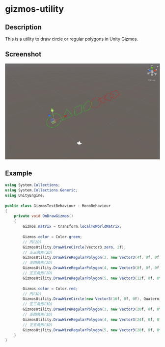 # gizmos-utility

## Description
This is a utility to draw circle or regular polygons in Unity Gizmos.

## Screenshot
![screenshot](https://github.com/neuneu9/gizmos-utility/blob/images/screenshot.png)

## Example
```cs
using System.Collections;
using System.Collections.Generic;
using UnityEngine;

public class GizmosTestBehaviour : MonoBehaviour
{
    private void OnDrawGizmos()
    {
        Gizmos.matrix = transform.localToWorldMatrix;

        Gizmos.color = Color.green;
        // 円(2D)
        GizmosUtility.DrawWireCircle(Vector3.zero, 2f);
        // 正三角形(2D)
        GizmosUtility.DrawWireRegularPolygon(3, new Vector3(4f, 0f, 0f), 2f);
        // 正四角形(2D)
        GizmosUtility.DrawWireRegularPolygon(4, new Vector3(8f, 0f, 0f), 2f);
        // 正五角形(2D)
        GizmosUtility.DrawWireRegularPolygon(5, new Vector3(12f, 0f, 0f), 2f);

        Gizmos.color = Color.red;
        // 円(3D)
        GizmosUtility.DrawWireCircle(new Vector3(16f, 0f, 0f), Quaternion.LookRotation(new Vector3(-1f, 1f, 0f)), 2f);
        // 正三角形(3D)
        GizmosUtility.DrawWireRegularPolygon(3, new Vector3(20f, 0f, 0f), Quaternion.LookRotation(new Vector3(-1f, 1f, 0f)), 2f);
        // 正四角形(3D)
        GizmosUtility.DrawWireRegularPolygon(4, new Vector3(24f, 0f, 0f), Quaternion.LookRotation(new Vector3(-1f, 1f, 0f)), 2f);
        // 正五角形(3D)
        GizmosUtility.DrawWireRegularPolygon(5, new Vector3(28f, 0f, 0f), Quaternion.LookRotation(new Vector3(-1f, 1f, 0f)), 2f);
    }
}
```
